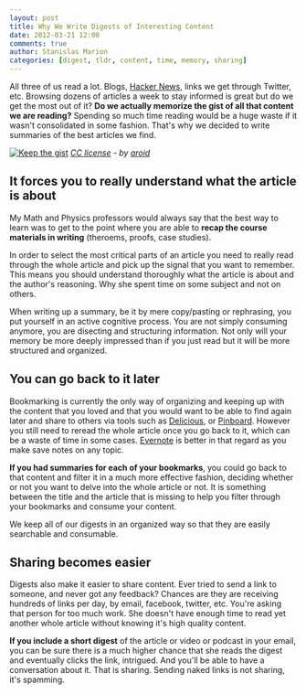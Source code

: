 ```yaml
---
layout: post
title: Why We Write Digests of Interesting Content 
date: 2012-03-21 12:00
comments: true
author: Stanislas Marion
categories: [digest, tldr, content, time, memory, sharing]    
---
```


All three of us read a lot. Blogs, [Hacker
News](http://news.ycombinator.com "Hacker News"), links we get through
Twitter, etc. Browsing dozens of articles a week to stay informed is great but do we get the most out of it? **Do we
actually memorize the gist of all that content we are reading?** Spending
so much time reading would be a huge waste if it wasn't consolidated in
some fashion. That's why we decided to write summaries of the best
articles we find.

[![Keep the gist](http://farm1.staticflickr.com/42/102673733_39cbb51495_n.jpg)](http://www.flickr.com/photos/60546721@N00/102673733/)
*[CC license](http://creativecommons.org/licenses/by/2.0 "license") - by [aroid](http://www.flickr.com/photos/60546721@N00)*


## It forces you to really understand what the article is about

My Math and Physics professors would always say that the best way to learn 
was to get to the point where you are able to 
**recap the course materials in writing** (theroems, proofs, case studies).

In order to select the most critical parts of an article you need to
really read through the whole article and pick up the signal that you
want to remember. This means you should understand thoroughly what the
article is about and the author's reasoning. Why she spent time on some
subject and not on others.

When writing up a summary, be it by mere copy/pasting or rephrasing, you put yourself
in an active cognitive process. You are not simply consuming
anymore, you are disecting and structuring information. Not only will
your memory be more deeply impressed than if you just read but it will
be more structured and organized.

## You can go back to it later

Bookmarking is currently the only way of organizing and keeping up with the content that you
loved and that you would want to be able to find again later and share
to others via tools such as [Delicious](http://delicious.com "Delicious"), 
or [Pinboard](http://pinboard.in "Pinboard").
However you still need to reread the whole article once you go back to
it, which can be a waste of time in some cases. [Evernote](http://evernote.com "Evernote") is better in that regard as
you make save notes on any topic.

**If you had summaries for each of your bookmarks**, you could go back to
that content and filter it in a much more effective fashion, deciding
whether or not you want to delve into the whole article or not. It is
something between the title and the article that is missing to help you
filter through your bookmarks and consume your content. 

We keep all of our digests in an organized way so that they are easily
searchable and consumable.

## Sharing becomes easier

Digests also make it easier to share content. Ever tried to send a link
to someone, and never got any feedback? Chances are they 
are receiving hundreds of links per day, by email, facebook, twitter, etc.
You're asking that person for too much work. She doesn't have enough time
to read yet another whole article without knowing it's high quality content.

**If you include a short digest** of the article or video or podcast in your
email, you can be sure there is a much higher chance that she reads the
digest and eventually clicks the link, intrigued. And you'll be
able to have a conversation about it. That is sharing. Sending naked links is not sharing,
it's spamming.
